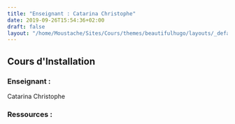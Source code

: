 ```yaml
---
title: "Enseignant : Catarina Christophe"
date: 2019-09-26T15:54:36+02:00
draft: false
layout: "/home/Moustache/Sites/Cours/themes/beautifulhugo/layouts/_default/list.html"
---
```

## Cours d'Installation
### Enseignant :
Catarina Christophe

### Ressources :
